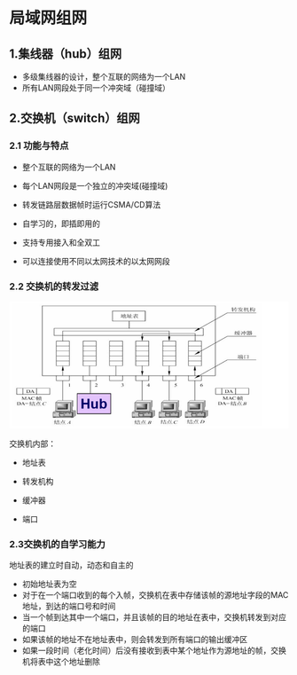 # 局域网组网



## 1.集线器（hub）组网

* 多级集线器的设计，整个互联的网络为一个LAN
* 所有LAN网段处于同一个冲突域（碰撞域）



## 2.交换机（switch）组网

### 2.1 功能与特点

* 整个互联的网络为一个LAN 

* 每个LAN网段是一个独立的冲突域(碰撞域)
* 转发链路层数据帧时运行CSMA/CD算法
* 自学习的，即插即用的
* 支持专用接入和全双工
* 可以连接使用不同以太网技术的以太网网段

### 2.2 交换机的转发过滤

![image-20240414003329760](.img/5.局域网组网.assets/image-20240414003329760.png)

交换机内部：

* 地址表

* 转发机构

* 缓冲器

* 端口

### 2.3交换机的自学习能力

地址表的建立时自动，动态和自主的

* 初始地址表为空
* 对于在一个端口收到的每个入帧，交换机在表中存储该帧的源地址字段的MAC地址，到达的端口号和时间
* 当一个帧到达其中一个端口，并且该帧的目的地址在表中，交换机转发到对应的端口
* 如果该帧的地址不在地址表中，则会转发到所有端口的输出缓冲区
* 如果一段时间（老化时间）后没有接收到表中某个地址作为源地址的帧，交换机将表中这个地址删除